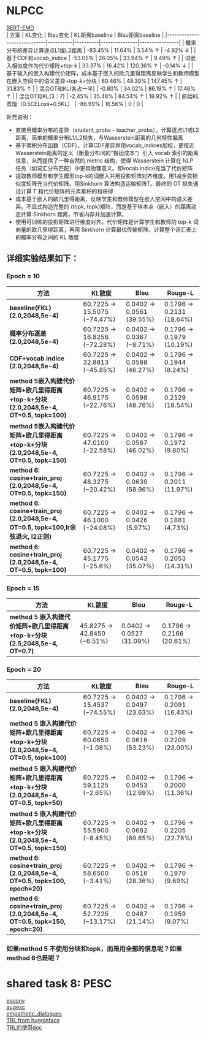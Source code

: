 # NLPCC  
[BERT-EMD](https://github.com/lxk00/BERT-EMD)  
| 方案                          | KL变化    | Bleu变化  | KL距离baseline | Bleu距离baseline |
|-----------------------------|----------|----------|---------------|----------------|
| 概率分布的差异计算逐点L1或L2距离 | -83.45%  | 11.64%   | 3.54% ↑      | -4.92% ↓      |
| 基于CDF和vocab_indice       | -53.05%  | 26.05%   | 33.94% ↑     | 9.49% ↑       |
| 词嵌入相似度作为代价矩阵+top-k | 33.37%   | 16.42%   | 120.36% ↑    | -0.14% ↓      |
| 基于输入的嵌入构建代价矩阵，成本基于嵌入的欧几里得距离反映学生和教师模型在嵌入空间中的语义差异+top-k+分块 | 60.46%   | 48.39%   | 147.45% ↑    | 31.83% ↑     |
| 混合OT和KL(各占一半)         | -0.80%   | 34.02%   | 86.19% ↑     | 17.46% ↑      |
| 混合OT和KL(3：7)            | -2.45%   | 35.48%   | 84.54% ↑     | 18.92% ↑      |
| 原始KL蒸馏（0.5*CELoss+0.5*KL） | -86.99%  | 16.56%   | 0             | 0             |

补充说明：
- 直接用概率分布的差异（student_probs - teacher_probs），计算逐点L1或L2距离，简单的概率分布L1/L2损失，与Wasserstein距离的几何特性偏离
- 基于累积分布函数（CDF），计算CDF差异并用vocab_indices加权，更接近Wasserstein距离的定义（衡量分布间的“搬运成本”）引入 vocab 索引的距离信息，从而提供了一种自然的 metric 结构，使得 Wasserstein 计算在 NLP 任务（如词汇分布匹配）中更具物理意义。即vocab indice充当了代价矩阵
- 提取教师模型和学生模型top-k的词嵌入并用投影矩阵对齐维度。用1减余弦相似度矩阵充当代价矩阵。用Sinkhorn 算法构造运输矩阵T。最终的 OT 损失通过计算 𝑇 和代价矩阵的元素乘积的和获得
- 成本基于嵌入的欧几里得距离，反映学生和教师模型在嵌入空间中的语义差异。不显式构造完整的 (topk, topk)矩阵，而是基于样本点（嵌入）的距离动态计算 Sinkhorn 距离，节省内存并加速计算。
- 使用可训练的投影矩阵进行维度对齐。代价矩阵是计算学生和教师的 top-k 词向量的欧几里得距离，再用 Sinkhorn 计算最优传输矩阵。计算整个词汇表上的概率分布之间的 KL 散度

## 详细实验结果如下：

### Epoch = 10
| 方法 | KL散度 | Bleu | Rouge-L |
|------|--------|------|---------|
| **baseline(FKL) (2.0,2048,5e-4)** | 60.7225 → 15.5075 (−74.47%) | 0.0402 → 0.0561 (39.55%) | 0.1796 → 0.2131 (18.64%) |
| **概率分布逐差 (2.0,2048,5e-4)** | 60.7225 → 16.8256 (−72.28%) | 0.0402 → 0.0367 (−8.71%) | 0.1796 → 0.1979 (10.19%) |
| **CDF+vocab indice (2.0,2048,5e-4)** | 60.7225 → 32.8813 (−45.85%) | 0.0402 → 0.0588 (46.27%) | 0.1796 → 0.1944 (8.24%) |
| **method 5嵌入构建代价矩阵+欧几里得距离+top-k+分块 (2.0,2048,5e-4, OT=0.5, topk=100)** | 60.7225 → 46.9175 (−22.76%) | 0.0402 → 0.0598 (48.76%) | 0.1796 → 0.2129 (18.54%) |
| **method 5嵌入构建代价矩阵+欧几里得距离+top-k+分块 (2.0,2048,5e-4, OT=0.5, topk=150)** | 60.7225 → 47.0100 (−22.58%) | 0.0402 → 0.0587 (46.02%) | 0.1796 → 0.1972 (9.80%) |
| **method 6: cosine+train_proj (2.0,2048,5e-4, OT=0.5, topk=150)** | 60.7225 → 48.3275 (−20.42%) | 0.0402 → 0.0639 (58.96%) | 0.1796 → 0.2011 (11.97%) |
| **method 6: cosine+train_proj (2.0,2048,5e-4, OT=0.5, topk=100,lr余弦退火, l2正则)** | 60.7225 → 46.1000 (−24.08%) | 0.0402 → 0.0426 (5.97%) | 0.1796 → 0.1881 (4.73%) |
| **method 6: cosine+train_proj (2.0,2048,5e-4, OT=0.5, topk=100)** | 60.7225 → 45.1775 (−25.6%) | 0.0402 → 0.0543 (35.07%) | 0.1796 → 0.2053 (14.31%) |

### Epoch = 15
| 方法 | KL散度 | Bleu | Rouge-L |
|------|--------|------|---------|
| **method 5 嵌入构建代价矩阵+欧几里得距离+top-k+分块(2.5,2048,5e-4, OT=0.7)** | 45.8275 → 42.8450 (−6.51%) | 0.0402 → 0.0527 (31.09%) | 0.1796 → 0.2166 (20.61%) |

### Epoch = 20
| 方法 | KL散度 | Bleu | Rouge-L |
|------|--------|------|---------|
| **baseline(FKL) (2.0,2048,5e-4)** | 60.7225 → 15.4537 (−74.55%) | 0.0402 → 0.0497 (23.63%) | 0.1796 → 0.2091 (16.43%) |
| **method 5 嵌入构建代价矩阵+欧几里得距离+top-k+分块(2.0,2048,5e-4, OT=0.5, topk=100)** | 60.7225 → 60.0650 (−1.08%) | 0.0402 → 0.0616 (53.23%) | 0.1796 → 0.2209 (23.00%) |
| **method 5 嵌入构建代价矩阵+欧几里得距离+top-k+分块(2.0,2048,5e-4, OT=0.5, topk=50)** | 60.7225 → 59.1125 (−2.65%) | 0.0402 → 0.0453 (12.69%) | 0.1796 → 0.2000 (11.36%) |
| **method 5 嵌入构建代价矩阵+欧几里得距离+top-k+分块(2.0,2048,5e-4, OT=0.5, topk=150)** | 60.7225 → 55.5900 (−8.45%) | 0.0402 → 0.0682 (69.65%) | 0.1796 → 0.2205 (22.78%) |
| **method 6: cosine+train_proj (2.0,2048,5e-4, OT=0.5, topk=100, epoch=20)** | 60.7225 → 58.6500 (−3.41%) | 0.0402 → 0.0516 (28.36%) | 0.1796 → 0.1970 (9.69%) |
| **method 6: cosine+train_proj (2.0,2048,5e-4, OT=0.5, topk=150, epoch=20)** | 60.7225 → 52.7225 (−13.17%) | 0.0402 → 0.0487 (21.14%) |0.1796 → 0.1959 (9.07%) |


### 如果method 5 不使用分块和topk，而是用全部的信息呢？如果method 6也是呢？


# shared task 8: PESC  
[esconv](https://huggingface.co/datasets/thu-coai/esconv)  
[augesc](https://huggingface.co/datasets/thu-coai/augesc)  
[empathetic_dialogues](https://huggingface.co/datasets/facebook/empathetic_dialogues)  
[TRL from hugginface](https://github.com/huggingface/trl)  
[TRL的使用doc](https://huggingface.co/docs/trl/learning_tools)  

